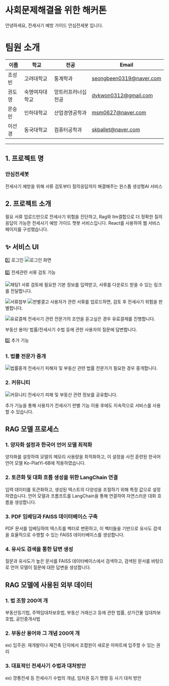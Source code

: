 
# 사회문제해결을 위한 해커톤

안녕하세요, 전세사기 예방 가이드 안심전세봇 입니다.

# 팀원 소개

| 이름                                         | 학교           | 전공   | Email                |
| -------------------------------------------- | -------------- | ------ | -------------------- |
| 조성빈    | 고려대학교 | 통계학과 | seongbeen0319@naver.com|
| 권도영 | 숙명여자대학교     | 앙트러프러너십 전공 | dykwon0312@gmail.com |
| 문승민 | 인하대학교     | 산업경영공학과 | msm0627@naver.com|
| 이선경 | 동국대학교     | 컴퓨터공학과| skballet@naver.com |

---

## 1. 프로젝트 명

### 안심전세봇
전세사기 예방을 위해 서류 검토부터 질의응답까지 해결해주는 원스톱 생성형AI 서비스

## 2. 프로젝트 소개

필요 서류 업로드만으로 전세사기 위험을 진단하고, Rag와 llm결합으로 더 정확한 질의응답이 가능한 전세사기 예방 가이드 챗봇 서비스입니다.
React를 사용하여 웹 서비스 페이지를 구성했습니다.

## ✨ 서비스 UI

1️⃣ 로그인
![로그인 화면](https://github.com/Social-Problem-Solving-Hackathon/house-contract-fraud-prevention-chatbot/assets/129375059/69fd70cb-2c82-4f3f-aa36-863f5768fb05)

2️⃣ 전세관련 서류 검토 기능

![채팅1](https://github.com/Social-Problem-Solving-Hackathon/house-contract-fraud-prevention-chatbot/assets/129375059/9a5f5255-a70c-4bb3-9309-b92d0693611b)
서류 검토에 필요한 기본 정보를 입력받고, 서류를 다운로드 받을 수 있는 링크를 전달합니다.

![서류첨부](https://github.com/Social-Problem-Solving-Hackathon/house-contract-fraud-prevention-chatbot/assets/129375059/1712f5ba-dd7d-46b0-909c-3aadb2f2b2fe)
![판별결고](https://github.com/Social-Problem-Solving-Hackathon/house-contract-fraud-prevention-chatbot/assets/129375059/18ed5401-8408-4960-a4eb-08eb92645534)
사용자가 관련 서류를 업로드하면, 검토 후 전세사기 위험을 판별합니다.

![유료결제](https://github.com/Social-Problem-Solving-Hackathon/house-contract-fraud-prevention-chatbot/assets/129375059/802695e0-cddc-4265-bb7f-0651c0911f7d)
전세사기 관련 전문가의 조언을 듣고싶은 경우 유료결제를 진행합니다.

부동산 용어/ 법률/전세사기 수법 등에 관한 사용자의 질문에 답변합니다.

3️⃣ 추가 기능

### 1. 법률 전문가 중개
![법률중개](https://github.com/Social-Problem-Solving-Hackathon/house-contract-fraud-prevention-chatbot/assets/129375059/ff37c543-e30b-4a60-999a-fbfc45fc7678)
전세사기 피해자 및 부동산 관련 법률 전문가가 필요한 경우 중개합니다.

### 2. 커뮤니티

![커뮤니티](https://github.com/Social-Problem-Solving-Hackathon/house-contract-fraud-prevention-chatbot/assets/129375059/bbf20ead-f8e6-4488-b7fa-5858c5e89936)
전세사기 피해 및 부동산 관련 정보를 공유합니다.

추가 기능을 통해 사용자가 전세사기 판별 기능 이용 후에도 지속적으로 서비스를 사용할 수 있습니다.
## RAG 모델 프로세스

### 1. 양자화 설정과 한국어 언어 모델 최적화
양자화를 설정하여 모델의 메모리 사용량을 최적화하고, 
이 설정을 사전 훈련된 한국어 언어 모델 Ko-PlatYi-6B에 적용하였습니다.

### 2. 토큰화 및 대화 흐름 생성을 위한 LangChain 연결
입력 데이터를 토큰화하고, 생성된 텍스트의 다양성을 조절하기 위해 특정 값으로 설정하였습니다.
언어 모델과 프롬프트를 LangChain을 통해 연결하여 자연스러운 대화 흐름을 생성합니다.

### 3. PDF 임베딩과 FAISS 데이터베이스 구축
PDF 문서를 임베딩하여 텍스트를 벡터로 변환하고, 
이 벡터들을 기반으로 유사도 검색을 효율적으로 수행할 수 있는 FAISS 데이터베이스를 생성합니다.

### 4. 유사도 검색을 통한 답변 생성
질문과 유사도가 높은 문서를 FAISS 데이터베이스에서 검색하고, 
검색된 문서를 바탕으로 언어 모델이 질문에 대한 답변을 생성합니다.

## RAG 모델에 사용된 외부 데이터

### 1. 법 조항 200여 개
부동산등기법, 주택임대차보호법, 부동산 거래신고 등에 관한 법률, 
상가건물 임대차보호법, 공인중개사법

### 2. 부동산 용어와 그 개념 200여 개
ex) 입주권: 재개발이나 재건축 단지에서 조합원이 새로운 아파트에 입주할 수 있는 권리

### 3. 대표적인 전세사기 수법과 대처방안
ex)  깡통전세 등 전세사기 수법의 개념, 임차권 등기 명령 등 사기 대처 방안
